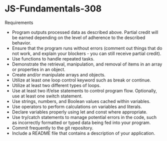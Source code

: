 # JS-Fundamentals-308

Requirements

* Program outputs processed data as described above. Partial credit will be earned depending on the level of adherence to the described behavior.
* Ensure that the program runs without errors (comment out things that do not work, and explain your blockers - you can still receive partial credit).
* Use functions to handle repeated tasks.
* Demonstrate the retrieval, manipulation, and removal of items in an array or properties in an object.
* Create and/or manipulate arrays and objects.
* Utilize at least one loop control keyword such as break or continue.
* Utilize at least two different types of loops.
* Use at least two if/else statements to control program flow. Optionally, use at least one switch statement.
* Use strings, numbers, and Boolean values cached within variables.
* Use operators to perform calculations on variables and literals.
* Declare variables properly using let and const where appropriate.
* Use try/catch statements to manage potential errors in the code, such as incorrectly formatted or typed data being fed into your program.
* Commit frequently to the git repository.
* Include a README file that contains a description of your application.
